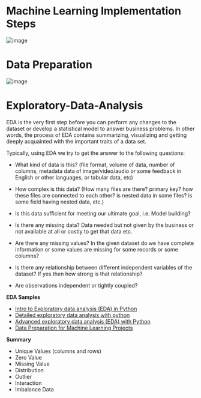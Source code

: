 # Machine Learning Implementation Steps

![image](https://user-images.githubusercontent.com/117054438/201808559-5bbcd39d-41f9-41eb-b892-af9ccacf2622.png)

# Data Preparation

![image](https://user-images.githubusercontent.com/117054438/201810096-1cf85562-dac2-4bab-b83f-e3aa1f972830.png)

# Exploratory-Data-Analysis
EDA is the very first step before you can perform any changes to the dataset or develop a statistical model to answer business problems. In other words, the process of EDA contains summarizing, visualizing and getting deeply acquainted with the important traits of a data set.

Typically, using EDA we try to get the answer to the following questions:

- What kind of data is this? (file format, volume of data, number of columns, metadata data of image/video/audio or some feedback in English or other languages, or tabular data, etc)

- How complex is this data? (How many files are there? primary key? how these files are connected to each other? is nested data in some files? is some field having nested data, etc.)

- Is this data sufficient for meeting our ultimate goal, i.e. Model building?

- Is there any missing data? Data needed but not given by the business or not available at all or costly to get that data etc.

- Are there any missing values? In the given dataset do we have complete information or some values are missing for some records or some columns?

- Is there any relationship between different independent variables of the dataset? If yes then how strong is that relationship?

- Are observations independent or tightly coupled?


**EDA Samples**
- [Intro to Exploratory data analysis (EDA) in Python](https://www.kaggle.com/code/imoore/intro-to-exploratory-data-analysis-eda-in-python)
- [Detailed exploratory data analysis with python](https://www.kaggle.com/code/ekami66/detailed-exploratory-data-analysis-with-python)
- [Advanced exploratory data analysis (EDA) with Python](https://medium.com/epfl-extension-school/advanced-exploratory-data-analysis-eda-with-python-536fa83c578a)
- [Data Preparation for Machine Learning Projects](https://www.projectpro.io/article/data-preparation-for-machine-learning/595)

**Summary**
- Unique Values (columns and rows)
- Zero Value
- Missing Value
- Distribution
- Outlier
- Interaction
- Imbalance Data
